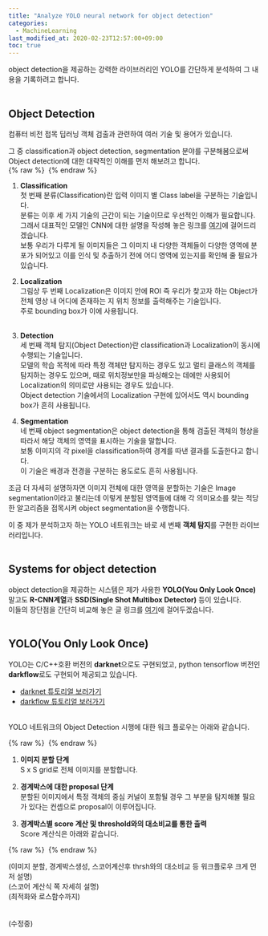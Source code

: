 ```yaml
---
title: "Analyze YOLO neural network for object detection"
categories: 
  - MachineLearning
last_modified_at: 2020-02-23T12:57:00+09:00
toc: true
---
```


object detection을 제공하는 강력한 라이브러리인 YOLO를 간단하게 분석하여 그 내용을 기록하려고 합니다.<br/>
<br/>


Object Detection
-------
컴퓨터 비전 접목 딥러닝 객체 검출과 관련하여 여러 기술 및 용어가 있습니다.<br/>

그 중 classification과 object detection, segmentation 분야를 구분해봄으로써 Object detection에 대한 대략적인 이해를 먼저 해보려고 합니다.<br/>
{% raw %} <img src="https://ohjinjin.github.io/assets/images/20200219yolo/capture1.jpg" alt=""> {% endraw %}

1. **Classification**<br/>
첫 번째 분류(Classification)란 입력 이미지 별 Class label을 구분하는 기술입니다.<br/>
분류는 이후 세 가지 기술의 근간이 되는 기술이므로 우선적인 이해가 필요합니다. 그래서 대표적인 모델인 CNN에 대한 설명을 작성해 놓은 링크를 [여기](https://ohjinjin.github.io/machinelearning/CNN/)에 걸어드리겠습니다.<br/>
보통 우리가 다루게 될 이미지들은 그 이미지 내 다양한 객체들이 다양한 영역에 분포가 되어있고 이를 인식 및 추출하기 전에 어디 영역에 있는지를 확인해 줄 필요가 있습니다.<br/>

2. **Localization**<br/>
그림상 두 번째 Localization은 이미지 안에 ROI 즉 우리가 찾고자 하는 Object가 전체 영상 내 어디에 존재하는 지 위치 정보를 출력해주는 기술입니다.<br/>
주로 bounding box가 이에 사용됩니다.<br/><br/>

3. **Detection**<br/>
세 번째 객체 탐지(Object Detection)란 classification과 Localization이 동시에 수행되는 기술입니다.<br/>
모델의 학습 목적에 따라 특정 객체만 탐지하는 경우도 있고 멀티 클래스의 객체를 탐지하는 경우도 있으며, 때로 위치정보만을 파싱해오는 데에만 사용되어 Localization의 의미로만 사용되는 경우도 있습니다.<br/>
Object detection 기술에서의 Localization 구현에 있어서도 역시 bounding box가 흔히 사용됩니다.<br/>

4. **Segmentation**<br/>
네 번째 object segmentation은 object detection을 통해 검출된 객체의 형상을 따라서 해당 객체의 영역을 표시하는 기술을 말합니다.<br/>
보통 이미지의 각 pixel을 classification하여 경계를 따낸 결과를 도출한다고 합니다.<br/>
이 기술은 배경과 전경을 구분하는 용도로도 흔히 사용됩니다.<br/>

조금 더 자세히 설명하자면 이미지 전체에 대한 영역을 분할하는 기술은 Image segmentation이라고 불리는데 이렇게 분할된 영역들에 대해 각 의미요소를 찾는 적당한 알고리즘을 접목시켜 object segmentation을 수행합니다.<br/>

이 중 제가 분석하고자 하는 YOLO 네트워크는 바로 세 번째 **객체 탐지**를 구현한 라이브러리입니다.<br/><br/>

Systems for object detection
------
object detection을 제공하는 시스템은 제가 사용한 **YOLO(You Only Look Once)** 말고도 **R-CNN계열**과 **SSD(Single Shot Multibox Detector)** 등이 있습니다.<br/>
이들의 장단점을 간단히 비교해 놓은 글 링크를 [여기](https://jetsonaicar.tistory.com/12)에 걸어두겠습니다.<br/><br/>

YOLO(You Only Look Once)
------
YOLO는 C/C++호환 버전의 **darknet**으로도 구현되었고, python tensorflow 버전인 **darkflow**로도 구현되어 제공되고 있습니다.<br/>
* [darknet 튜토리얼 보러가기](https://ohjinjin.github.io/machinelearning/darknet-1/)
* [darkflow 튜토리얼 보러가기](https://ohjinjin.github.io/machinelearning/darkflow-1/)

<br/>
YOLO 네트워크의 Object Detection 시행에 대한 워크 플로우는 아래와 같습니다.<br/>

{% raw %} <img src="https://ohjinjin.github.io/assets/images/20200219yolo/capture2.JPG" alt=""> {% endraw %}

1. **이미지 분할 단계**<br/>
S x S grid로 전체 이미지를 분할합니다.<br/>

2. **경계박스에 대한 proposal 단계**<br/>
분할된 이미지에서 특정 객체의 중심 커널이 포함될 경우 그 부분을 탐지해볼 필요가 있다는 컨셉으로 proposal이 이루어집니다.<br/>

3. **경계박스별 score 계산 및 threshold와의 대소비교를 통한 출력**<br/>
Score 계산식은 아래와 같습니다.<br/>

{% raw %} <img src="https://ohjinjin.github.io/assets/images/20200219yolo/capture3.jpg" alt=""> {% endraw %}

(이미지 분할, 경계박스생성, 스코어계산후 thrsh와의 대소비교 등 워크플로우 크게 먼저 설명)<br/>
(스코어 계산식 쪽 자세히 설명)<br/>
(최적화와 로스함수까지)<br/>
<br/>
<br/>
(수정중)<br/>